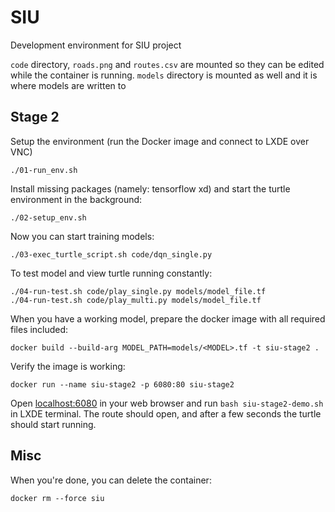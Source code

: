 # SIU

Development environment for SIU project

`code` directory, `roads.png` and `routes.csv` are mounted so they can be edited while the container is running. `models` directory is mounted as well and it is where models are written to

## Stage 2

Setup the environment (run the Docker image and connect to LXDE over VNC)

```shell
./01-run_env.sh
```

Install missing packages (namely: tensorflow xd) and start the turtle environment in the background:

```shell
./02-setup_env.sh
```

Now you can start training models:

```shell
./03-exec_turtle_script.sh code/dqn_single.py
```

To test model and view turtle running constantly:

```shell
./04-run-test.sh code/play_single.py models/model_file.tf
./04-run-test.sh code/play_multi.py models/model_file.tf
```

When you have a working model, prepare the docker image with all required files included:

```shell
docker build --build-arg MODEL_PATH=models/<MODEL>.tf -t siu-stage2 .
```

Verify the image is working:

```shell
docker run --name siu-stage2 -p 6080:80 siu-stage2
```

Open [localhost:6080](http://localhost:6080) in your web browser and run `bash siu-stage2-demo.sh` in LXDE terminal. The route should open, and after a few seconds the turtle should start running.

## Misc

When you're done, you can delete the container:

```shell
docker rm --force siu
```

